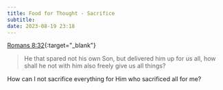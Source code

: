 ```yaml
---
title: Food for Thought - Sacrifice
subtitle: 
date: 2023-08-19 23:18
---
```


[Romans 8:32](https://www.churchofjesuschrist.org/study/scriptures/nt/rom/8?id=p32&lang=eng#p32){:target="_blank"}
> He that spared not his own Son, but delivered him up for us all, how shall he not with him also freely give us all things?

How can I not sacrifice everything for Him who sacrificed all for me?
